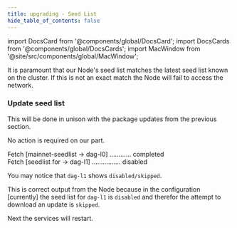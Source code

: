 ```yaml
---
title: upgrading - Seed List
hide_table_of_contents: false
---
```

<intro-end />

import DocsCard from '@components/global/DocsCard';
import DocsCards from '@components/global/DocsCards';
import MacWindow from '@site/src/components/global/MacWindow';

<head>
  <title>MainNet 2.0 Automation with nodectl</title>
  <meta
    name="description"
    content="MainNet 2.0 Automation - Upgrade Tessellation with nodectl"
  />
</head>

It is paramount that our Node's seed list matches the latest seed list known on the cluster.  If this is not an exact match the Node will fail to access the network.

### Update seed list

This will be done in unison with the package updates from the previous section.

No action is required on our part.

<MacWindow>
  Fetch [mainnet-seedlist -> dag-l0] ............ completed<br />
  Fetch [seedlist for -> dag-l1] ................ disabled<br />
</MacWindow>

You may notice that `dag-l1` shows `disabled/skipped`.  

This is correct output from the Node because in the configuration [currently] the seed list for `dag-l1` is `disabled` and therefor the attempt to download an update is `skipped`.

Next the services will restart.